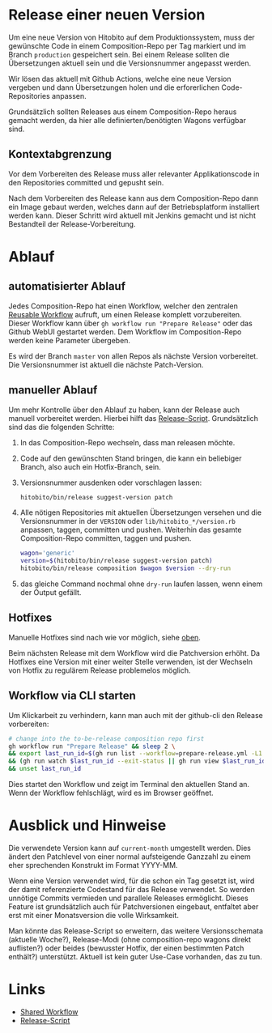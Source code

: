 # Release einer neuen Version

Um eine neue Version von Hitobito auf dem Produktionssystem, muss der
gewünschte Code in einem Composition-Repo per Tag markiert und im Branch
`production` gespeichert sein. Bei einem Release sollten die Übersetzungen
aktuell sein und die Versionsnummer angepasst werden.

Wir lösen das aktuell mit Github Actions, welche eine neue Version vergeben und
dann Übersetzungen holen und die erforerlichen Code-Repositories anpassen.

Grundsätzlich sollten Releases aus einem Composition-Repo heraus gemacht
werden, da hier alle definierten/benötigten Wagons verfügbar sind.

## Kontextabgrenzung

Vor dem Vorbereiten des Release muss aller relevanter Applikationscode in den
Repositories committed und gepusht sein.

Nach dem Vorbereiten des Release kann aus dem Composition-Repo dann ein Image
gebaut werden, welches dann auf der Betriebsplatform installiert werden kann.
Dieser Schritt wird aktuell mit Jenkins gemacht und ist nicht Bestandteil der
Release-Vorbereitung.

# Ablauf

## automatisierter Ablauf

Jedes Composition-Repo hat einen Workflow, welcher den zentralen
[Reusable Workflow](../../.github/workflows/prepare-version.yml) aufruft, um
einen Release komplett vorzubereiten. Dieser Workflow kann über
`gh workflow run "Prepare Release"` oder das Github WebUI gestartet werden. Dem
Workflow im Composition-Repo werden keine Parameter übergeben.

Es wird der Branch `master` von allen Repos als nächste Version vorbereitet.
Die Versionsnummer ist aktuell die nächste Patch-Version.

## manueller Ablauf

Um mehr Kontrolle über den Ablauf zu haben, kann der Release auch manuell
vorbereitet werden. Hierbei hilft das [Release-Script](../../bin/release).
Grundsätzlich sind das die folgenden Schritte:

1. In das Composition-Repo wechseln, dass man releasen möchte.
2. Code auf den gewünschten Stand bringen, die kann ein beliebiger Branch, also
	 auch ein Hotfix-Branch, sein.
3. Versionsnummer ausdenken oder vorschlagen lassen:

	```bash
	hitobito/bin/release suggest-version patch
	```

4. Alle nötigen Repositories mit aktuellen Übersetzungen versehen und die
	 Versionsnummer in der `VERSION` oder `lib/hitobito_*/version.rb` anpassen,
	 taggen, committen und pushen. Weiterhin das gesamte Composition-Repo
	 committen, taggen und pushen.

	```bash
	wagon='generic'
	version=$(hitobito/bin/release suggest-version patch)
	hitobito/bin/release composition $wagon $version --dry-run
	```

5. das gleiche Command nochmal ohne `dry-run` laufen lassen, wenn einem der
	 Output gefällt.

## Hotfixes

Manuelle Hotfixes sind nach wie vor möglich, siehe [oben](#manueller-ablauf).

Beim nächsten Release mit dem Workflow wird die Patchversion erhöht. Da
Hotfixes eine Version mit einer weiter Stelle verwenden, ist der Wechseln von
Hotfix zu regulärem Release problemelos möglich.

## Workflow via CLI starten

Um Klickarbeit zu verhindern, kann man auch mit der github-cli den Release vorbereiten:

```bash
# change into the to-be-release composition repo first
gh workflow run "Prepare Release" && sleep 2 \
&& export last_run_id=$(gh run list --workflow=prepare-release.yml -L1 --json databaseId -q '.[].databaseId') \
&& (gh run watch $last_run_id --exit-status || gh run view $last_run_id --web) \
&& unset last_run_id
```

Dies startet den Workflow und zeigt im Terminal den aktuellen Stand an. Wenn
der Workflow fehlschlägt, wird es im Browser geöffnet.

# Ausblick und Hinweise

Die verwendete Version kann auf `current-month` umgestellt werden. Dies ändert
den Patchlevel von einer normal aufsteigende Ganzzahl zu einem eher sprechenden
Konstrukt im Format YYYY-MM.

Wenn eine Version verwendet wird, für die schon ein Tag gesetzt ist, wird der
damit referenzierte Codestand für das Release verwendet. So werden unnötige
Commits vermieden und parallele Releases ermöglicht. Dieses Feature ist
grundsätzlich auch für Patchversionen eingebaut, entfaltet aber erst mit einer
Monatsversion die volle Wirksamkeit.

Man könnte das Release-Script so erweitern, das weitere Versionsschemata
(aktuelle Woche?), Release-Modi (ohne composition-repo wagons direkt
auflisten?) oder beides (bewusster Hotfix, der einen bestimmten Patch enthält?)
unterstützt. Aktuell ist kein guter Use-Case vorhanden, das zu tun.

# Links

- [Shared Workflow](../../.github/workflows/prepare-version.yml)
- [Release-Script](../../bin/release)
